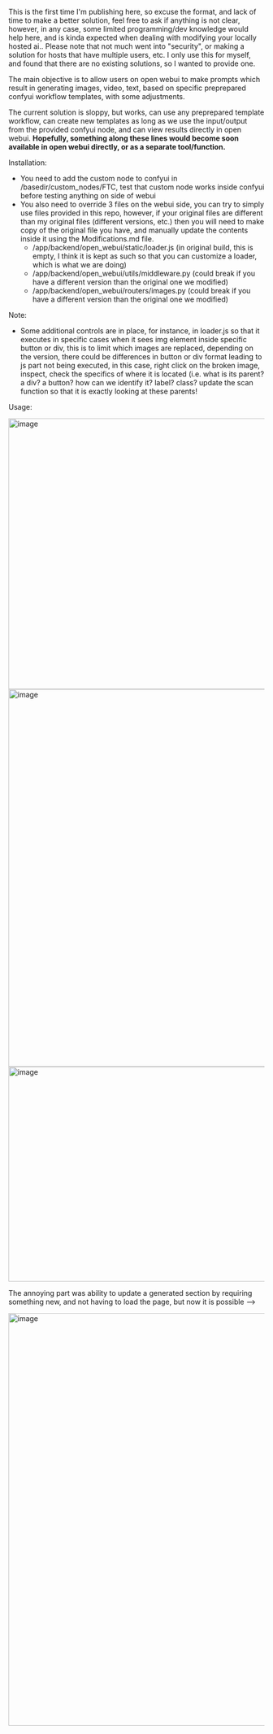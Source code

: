 This is the first time I'm publishing here, so excuse the format, and lack of time to make a better solution, feel free to ask if anything is not clear, however, in any case, some limited programming/dev knowledge would help here, and is kinda expected when dealing with modifying your locally hosted ai..
Please note that not much went into "security", or making a solution for hosts that have multiple users, etc. I only use this for myself, and found that there are no existing solutions, so I wanted to provide one.

The main objective is to allow users on open webui to make prompts which result in generating images, video, text, based on specific preprepared confyui workflow templates, with some adjustments.

The current solution is sloppy, but works, can use any preprepared template workflow, can create new templates as long as we use the input/output from the provided confyui node, and can view results directly in open webui.
**Hopefully, something along these lines would become soon available in open webui directly, or as a separate tool/function.**

Installation:
- You need to add the custom node to confyui in /basedir/custom_nodes/FTC, test that custom node works inside confyui before testing anything on side of webui
- You also need to override 3 files on the webui side, you can try to simply use files provided in this repo, however, if your original files are different than my original files (different versions, etc.) then you will need to make copy of the original file you have, and manually update the contents inside it using the Modifications.md file.
  - /app/backend/open_webui/static/loader.js (in original build, this is empty, I think it is kept as such so that you can customize a loader, which is what we are doing)
  - /app/backend/open_webui/utils/middleware.py (could break if you have a different version than the original one we modified)
  - /app/backend/open_webui/routers/images.py (could break if you have a different version than the original one we modified)

Note:
- Some additional controls are in place, for instance, in loader.js so that it executes in specific cases when it sees img element inside specific button or div, this is to limit which images are replaced, depending on the version, there could be differences in button or div format leading to js part not being executed, in this case, right click on the broken image, inspect, check the specifics of where it is located (i.e. what is its parent? a div? a button? how can we identify it? label? class? update the scan function so that it is exactly looking at these parents!

Usage:

<img width="1228" height="533" alt="image" src="https://github.com/user-attachments/assets/a0e46566-d919-4068-859c-14ffa5bb976f" />
<img width="1695" height="743" alt="image" src="https://github.com/user-attachments/assets/bf048205-f9b7-4fe3-8010-7c4aa37984a2" />
<img width="1084" height="423" alt="image" src="https://github.com/user-attachments/assets/6ff9e94b-7875-48aa-9fec-7ebe0b067448" />

The annoying part was ability to update a generated section by requiring something new, and not having to load the page, but now it is possible -->

<img width="1444" height="812" alt="image" src="https://github.com/user-attachments/assets/54eb7f23-44e5-4c14-9ac0-692430afcd2f" />
